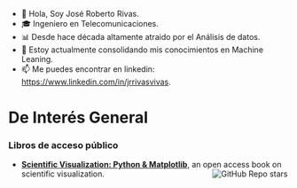 - 👋 Hola, Soy José Roberto Rivas.
- 🎓 Ingeniero en Telecomunicaciones.
- 📊 Desde hace década altamente atraido por el Análisis de datos.
- 🌱 Estoy actualmente consolidando mis conocimientos en Machine Leaning.
- 📫 Me puedes encontrar en linkedin: https://www.linkedin.com/in/jrrivasvivas.

# De Interés General
### Libros de acceso público

- **[Scientific Visualization: Python & Matplotlib](https://github.com/rougier/scientific-visualization-book)**, an open access book on scientific visualization.  <img align="right" alt="GitHub Repo stars" src="https://img.shields.io/github/stars/rougier/scientific-visualization-book?style=social"> 

